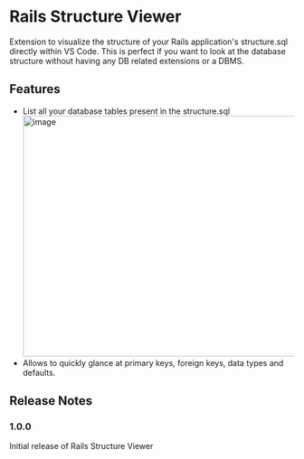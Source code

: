 # Rails Structure Viewer

Extension to visualize the structure of your Rails application's structure.sql directly within VS Code. This is perfect if you want to look at the database structure without having any DB related extensions or a DBMS. 

## Features

- List all your database tables present in the structure.sql
  <img width="795" height="426" alt="image" src="https://github.com/user-attachments/assets/82d549f6-b179-4532-a52b-185d1ddb3b8e" />
- Allows to quickly glance at primary keys, foreign keys, data types and defaults.


## Release Notes

### 1.0.0

Initial release of Rails Structure Viewer
